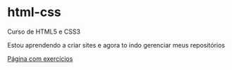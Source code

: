 # html-css
 Curso de HTML5 e CSS3

 Estou aprendendo a criar sites e agora to indo gerenciar meus repositórios

 <a href="https://luizrodolpho.github.io/html-css/gitlinks">Página com exercícios</a>
